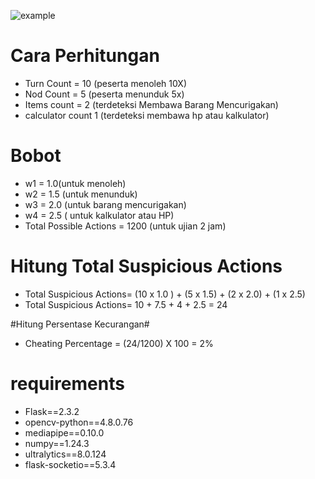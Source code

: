 ![example](https://github.com/user-attachments/assets/99362543-589f-439a-ad5d-78a0b9fe18c8)


# Cara Perhitungan

- Turn Count = 10 (peserta menoleh 10X)
- Nod Count = 5 (peserta menunduk 5x)
- Items count = 2 (terdeteksi Membawa Barang Mencurigakan)
- calculator count 1 (terdeteksi membawa hp atau kalkulator) 

# Bobot
- w1 = 1.0(untuk menoleh)
- w2 = 1.5 (untuk menunduk)
- w3 = 2.0 (untuk barang mencurigakan)
- w4 = 2.5 ( untuk kalkulator atau HP)
- Total Possible Actions = 1200 (untuk ujian 2 jam)

# Hitung Total Suspicious Actions
- Total Suspicious Actions= (10 x 1.0 ) + (5 x 1.5) + (2 x 2.0) + (1 x 2.5)
- Total Suspicious Actions= 10 + 7.5 + 4 + 2.5 = 24

#Hitung Persentase Kecurangan#
- Cheating Percentage = (24/1200) X 100 = 2%


# requirements
- Flask==2.3.2
- opencv-python==4.8.0.76
- mediapipe==0.10.0
- numpy==1.24.3
- ultralytics==8.0.124
- flask-socketio==5.3.4



